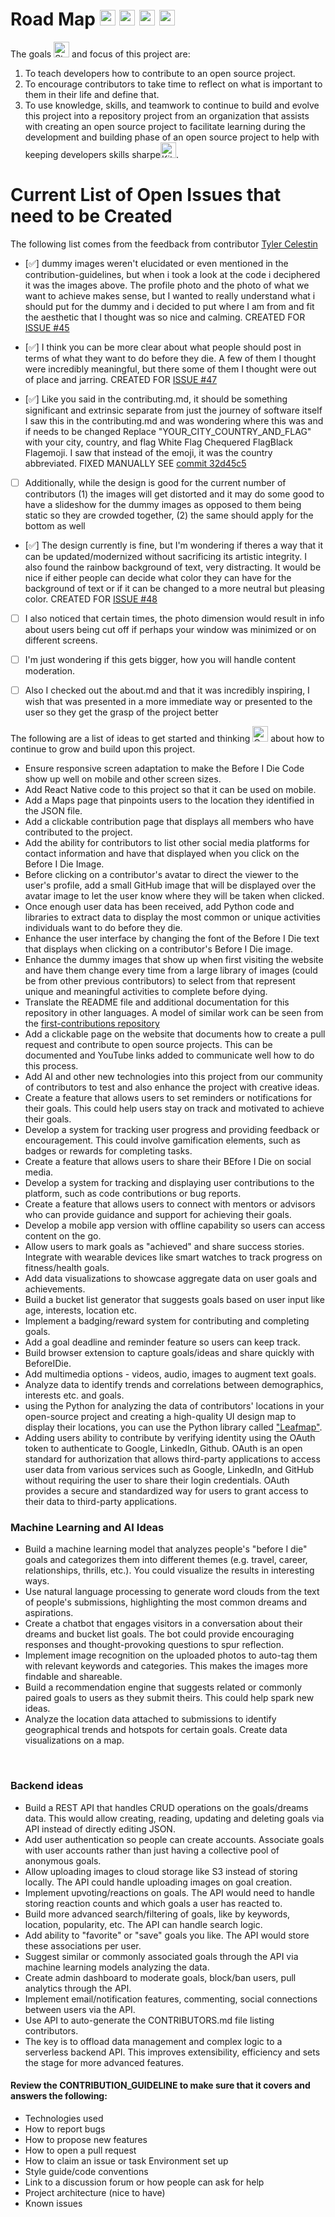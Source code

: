 # Road Map <img src="https://raw.githubusercontent.com/Tarikul-Islam-Anik/Animated-Fluent-Emojis/master/Emojis/Travel%20and%20places/Automobile.png" alt="Automobile" width="25" height="25" /> <img src="https://raw.githubusercontent.com/Tarikul-Islam-Anik/Animated-Fluent-Emojis/master/Emojis/Travel%20and%20places/Auto%20Rickshaw.png" alt="Auto Rickshaw" width="25" height="25" /> <img src="https://raw.githubusercontent.com/Tarikul-Islam-Anik/Animated-Fluent-Emojis/master/Emojis/Travel%20and%20places/Bus.png" alt="Bus" width="25" height="25" /> <img src="https://raw.githubusercontent.com/Tarikul-Islam-Anik/Animated-Fluent-Emojis/master/Emojis/Travel%20and%20places/World%20Map.png" alt="World Map" width="25" height="25" />

The goals <img src="https://raw.githubusercontent.com/Tarikul-Islam-Anik/Animated-Fluent-Emojis/master/Emojis/Smilies/Star-Struck.png" alt="Star-Struck" width="25" height="25" /> and focus of this project are:
1. To teach developers how to contribute to an open source project.
2. To encourage contributors to take time to reflect on what is important to them in their life and define that.
3. To use knowledge, skills, and teamwork to continue to build and evolve this project into a repository project from an organization that assists with creating an open source project to facilitate learning during the development and building phase of an open source project to help with keeping developers skills sharpe<img src="https://raw.githubusercontent.com/Tarikul-Islam-Anik/Animated-Fluent-Emojis/master/Emojis/Food/Kitchen%20Knife.png" alt="Kitchen Knife" width="25" height="25" />.


# Current List of Open Issues that need to be Created

The following list comes from the feedback from contributor [Tyler Celestin](https://github.com/ccelest1)

- [✅] dummy images weren't elucidated or even mentioned in the contribution-guidelines, but when i took a look at the code i deciphered it was the images above. The profile photo and the photo of what we want to achieve makes sense, but I wanted to really understand what i should put for the dummy and i decided to put where I am from and fit the aesthetic that I thought was so nice and calming. CREATED FOR [ISSUE #45](https://github.com/BeforeIDieCode/BeforeIDieAchievements/issues/45)

- [✅] I think you can be more clear about what people should post in terms of what they want to do before they die. A few of them I thought were incredibly meaningful, but there some of them I thought were out of place and jarring. CREATED FOR [ISSUE #47](https://github.com/BeforeIDieCode/BeforeIDieAchievements/issues/47)

- [✅] Like you said in the contributing.md, it should be something significant and extrinsic separate from just the journey of software itself
I saw this in the contributing.md and was wondering where this was and if needs to be changed Replace "YOUR_CITY_COUNTRY_AND_FLAG" with your city, country, and flag White Flag Chequered FlagBlack Flagemoji. I saw that instead of the emoji, it was the country abbreviated. FIXED MANUALLY SEE [commit 32d45c5](https://github.com/BeforeIDieCode/BeforeIDieAchievements/commit/32d45c5519e515dfb431230f94162eac355d5016)

- [ ] Additionally, while the design is good for the current number of contributors (1) the images will get distorted and it may do some good to have a slideshow for the dummy images as opposed to them being static so they are crowded together, (2) the same should apply for the bottom as well

- [✅] The design currently is fine, but I'm wondering if theres a way that it can be updated/modernized without sacrificing its artistic integrity.
I also found the rainbow background of text, very distracting. It would be nice if either people can decide what color they can have for the background of text or if it can be changed to a more neutral but pleasing color.
CREATED FOR [ISSUE #48](https://github.com/BeforeIDieCode/BeforeIDieAchievements/issues/48)
- [ ] I also noticed that certain times, the photo dimension would result in info about users being cut off if perhaps your window was minimized or on different screens.

- [ ] I'm just wondering if this gets bigger, how you will handle content moderation.

- [ ] Also I checked out the about.md and that it was incredibly inspiring, I wish that was presented in a more immediate way or presented to the user so they get the grasp of the project better









The following are a list of ideas to get started and thinking <img src="https://raw.githubusercontent.com/Tarikul-Islam-Anik/Animated-Fluent-Emojis/master/Emojis/Animals/Owl.png" alt="Owl" width="25" height="25" /> about how to continue to grow and build upon this project.


- Ensure responsive screen adaptation to make the Before I Die Code show up well on mobile and other screen sizes.
- Add React Native code to this project so that it can be used on mobile.
- Add a Maps page that pinpoints users to the location they identified in the JSON file.
- Add a clickable contribution page that displays all members who have contributed to the project.
- Add the ability for contributors to list other social media platforms for contact information and have that displayed when you click on the Before I Die Image.
- Before clicking on a contributor's avatar to direct the viewer to the user's profile, add a small GitHub image that will be displayed over the avatar image to let the user know where they will be taken when clicked.
- Once enough user data has been received, add Python code and libraries to extract data to display the most common or unique activities individuals want to do before they die.
- Enhance the user interface by changing the font of the Before I Die text that displays when clicking on a contributor's Before I Die image.
- Enhance the dummy images that show up when first visiting the website and have them change every time from a large library of images (could be from other previous contributors) to select from that represent unique and meaningful activities to complete before dying.
- Translate the README file and additional documentation for this repository in other languages. A model of similar work can be seen from the [first-contributions repository](https://github.com/firstcontributions/first-contributions)
- Add a clickable page on the website that documents how to create a pull request and contribute to open source projects. This can be documented and YouTube links added to communicate well how to do this process.
- Add AI and other new technologies into this project from our community of contributors to test and also enhance the project with creative ideas.
- Create a feature that allows users to set reminders or notifications for their goals. This could help users stay on track and motivated to achieve their goals.
- Develop a system for tracking user progress and providing feedback or encouragement. This could involve gamification elements, such as badges or rewards for completing tasks.
- Create a feature that allows users to share their BEfore I Die on social media.
- Develop a system for tracking and displaying user contributions to the platform, such as code contributions or bug reports.
- Create a feature that allows users to connect with mentors or advisors who can provide guidance and support for achieving their goals.
- Develop a mobile app version with offline capability so users can access content on the go.
- Allow users to mark goals as "achieved" and share success stories.
Integrate with wearable devices like smart watches to track progress on fitness/health goals.
- Add data visualizations to showcase aggregate data on user goals and achievements.
- Build a bucket list generator that suggests goals based on user input like age, interests, location etc.
- Implement a badging/reward system for contributing and completing goals.
- Add a goal deadline and reminder feature so users can keep track.
- Build browser extension to capture goals/ideas and share quickly with BeforeIDie.
- Add multimedia options - videos, audio, images to augment text goals.
- Analyze data to identify trends and correlations between demographics, interests etc. and goals.
- using the Python for analyzing the data of contributors' locations in your open-source project and creating a high-quality UI design map to display their locations, you can use the Python library called ["Leafmap"](https://leafmap.org/).
- Adding users ability to contribute by verifying identity using the OAuth token to authenticate to Google, LinkedIn, Github. OAuth is an open standard for authorization that allows third-party applications to access user data from various services such as Google, LinkedIn, and GitHub without requiring the user to share their login credentials. OAuth provides a secure and standardized way for users to grant access to their data to third-party applications.

### Machine Learning and AI Ideas
- Build a machine learning model that analyzes people's "before I die" goals and categorizes them into different themes (e.g. travel, career, relationships, thrills, etc.). You could visualize the results in interesting ways.
- Use natural language processing to generate word clouds from the text of people's submissions, highlighting the most common dreams and aspirations.
- Create a chatbot that engages visitors in a conversation about their dreams and bucket list goals. The bot could provide encouraging responses and thought-provoking questions to spur reflection.
- Implement image recognition on the uploaded photos to auto-tag them with relevant keywords and categories. This makes the images more findable and shareable.
- Build a recommendation engine that suggests related or commonly paired goals to users as they submit theirs. This could help spark new ideas.
- Analyze the location data attached to submissions to identify geographical trends and hotspots for certain goals. Create data visualizations on a map.
<br>


### Backend ideas
- Build a REST API that handles CRUD operations on the goals/dreams data. This would allow creating, reading, updating and deleting goals via API instead of directly editing JSON.
- Add user authentication so people can create accounts. Associate goals with user accounts rather than just having a collective pool of anonymous goals.
- Allow uploading images to cloud storage like S3 instead of storing locally. The API could handle uploading images on goal creation.
- Implement upvoting/reactions on goals. The API would need to handle storing reaction counts and which goals a user has reacted to.
- Build more advanced search/filtering of goals, like by keywords, location, popularity, etc. The API can handle search logic.
- Add ability to "favorite" or "save" goals you like. The API would store these associations per user.
- Suggest similar or commonly associated goals through the API via machine learning models analyzing the data.
- Create admin dashboard to moderate goals, block/ban users, pull analytics through the API.
- Implement email/notification features, commenting, social connections between users via the API.
- Use API to auto-generate the CONTRIBUTORS.md file listing contributors.
- The key is to offload data management and complex logic to a serverless backend API. This improves extensibility, efficiency and sets the stage for more advanced features.
#### Review the CONTRIBUTION_GUIDELINE to make sure that it covers and answers the following:
- Technologies used
- How to report bugs
- How to propose new features
- How to open a pull request
- How to claim an issue or task
 Environment set up
- Style guide/code conventions
- Link to a discussion forum or how people can ask for help
- Project architecture (nice to have)
- Known issues

